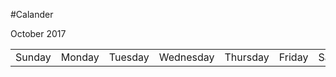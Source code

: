 <!DOCTYPE html> 
#Calander
<table> 
<thead> October 2017 </thead>
<td>Sunday</td> 
<td>Monday</td> 
<td>Tuesday </td> 
<td>Wednesday </td> 
<td>Thursday </td> 
<td>Friday </td> 
<td>Saturday </td>

